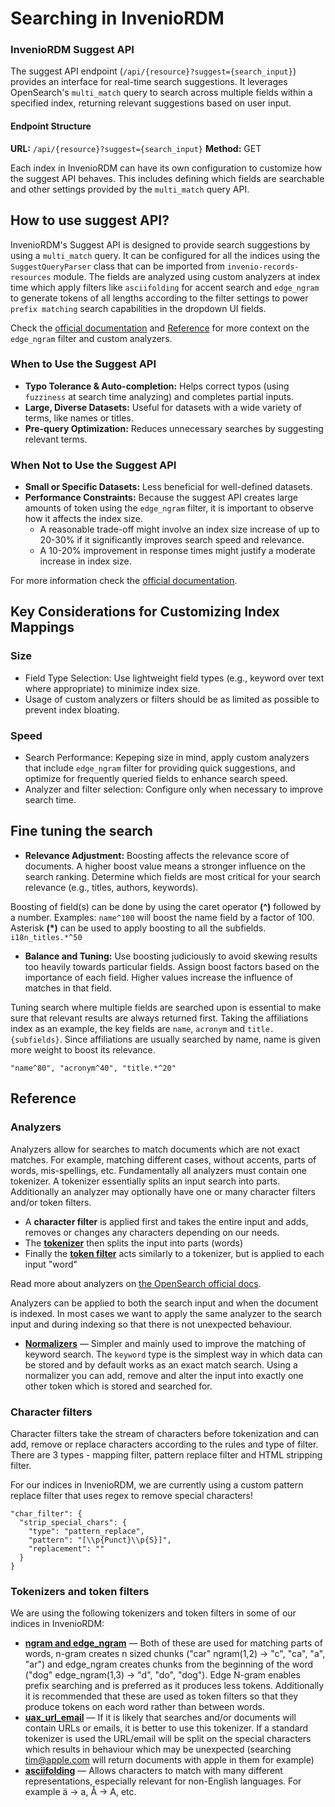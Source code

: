 # Searching in InvenioRDM

### InvenioRDM Suggest API

The suggest API endpoint (`/api/{resource}?suggest={search_input}`) provides an interface for real-time search suggestions. It leverages OpenSearch's `multi_match` query to search across multiple fields within a specified index, returning relevant suggestions based on user input.

#### Endpoint Structure

**URL:** `/api/{resource}?suggest={search_input}`
**Method:** GET

Each index in InvenioRDM can have its own configuration to customize how the suggest API behaves. This includes defining which fields are searchable and other settings provided by the `multi_match` query API.

## How to use suggest API?

InvenioRDM's Suggest API is designed to provide search suggestions by using a `multi_match` query. It can be configured for all the indices using the `SuggestQueryParser` class that can be imported from `invenio-records-resources` module. The fields are analyzed using custom analyzers at index time which apply filters like `asciifolding` for accent search and `edge_ngram` to generate tokens of all lengths according to the filter settings to power `prefix matching` search capabilities in the dropdown UI fields.

Check the [official documentation](https://opensearch.org/docs/2.0/opensearch/ux/) and [Reference](#reference) for more context on the `edge_ngram` filter and custom analyzers.

### When to Use the Suggest API

- **Typo Tolerance & Auto-completion:** Helps correct typos (using `fuzziness` at search time analyzing) and completes partial inputs.
- **Large, Diverse Datasets:** Useful for datasets with a wide variety of terms, like names or titles.
- **Pre-query Optimization:** Reduces unnecessary searches by suggesting relevant terms.

### When Not to Use the Suggest API

- **Small or Specific Datasets:** Less beneficial for well-defined datasets.
- **Performance Constraints:** Because the suggest API creates large amounts of token using the `edge_ngram` filter, it is important to observe how it affects the index size.
  - A reasonable trade-off might involve an index size increase of up to 20-30% if it significantly improves search speed and relevance.
  - A 10-20% improvement in response times might justify a moderate increase in index size.

For more information check the [official documentation](https://www.elastic.co/guide/en/elasticsearch/reference/current/tune-for-disk-usage.html).

## Key Considerations for Customizing Index Mappings

### Size

- Field Type Selection: Use lightweight field types (e.g., keyword over text where appropriate) to minimize index size.
- Usage of custom analyzers or filters should be as limited as possible to prevent index bloating.

### Speed

- Search Performance: Kepeping size in mind, apply custom analyzers that include `edge_ngram` filter for providing quick suggestions, and optimize for frequently queried fields to enhance search speed.
- Analyzer and filter selection: Configure only when necessary to improve search time.

## Fine tuning the search

- **Relevance Adjustment:** Boosting affects the relevance score of documents. A higher boost value means a stronger influence on the search ranking. Determine which fields are most critical for your search relevance (e.g., titles, authors, keywords).

Boosting of field(s) can be done by using the caret operator **(^)** followed by a number.
Examples: `name^100` will boost the name field by a factor of 100.
Asterisk **(\*)** can be used to apply boosting to all the subfields. `i18n_titles.*^50`

- **Balance and Tuning:** Use boosting judiciously to avoid skewing results too heavily towards particular fields. Assign boost factors based on the importance of each field. Higher values increase the influence of matches in that field.

Tuning search where multiple fields are searched upon is essential to make sure that relevant results are always returned first. Taking the affiliations index as an example, the key fields are `name`, `acronym` and `title.{subfields}`. Since affiliations are usually searched by name, name is given more weight to boost its relevance.

```
"name^80", "acronym^40", "title.*^20"
```

## Reference

### Analyzers

Analyzers allow for searches to match documents which are not exact matches. For example, matching different cases, without accents, parts of words, mis-spellings, etc. Fundamentally all analyzers must contain one tokenizer. A tokenizer essentially splits an input search into parts. Additionally an analyzer may optionally have one or many character filters and/or token filters.

- A **character filter** is applied first and takes the entire input and adds, removes or changes any characters depending on our needs.
- The [**tokenizer**](https://opensearch.org/docs/latest/analyzers/tokenizers/index/) then splits the input into parts (words)
- Finally the [**token filter**](https://opensearch.org/docs/latest/analyzers/token-filters/index/) acts similarly to a tokenizer, but is applied to each input "word"

Read more about analyzers on [the OpenSearch official docs](https://opensearch.org/docs/latest/analyzers/).

Analyzers can be applied to both the search input and when the document is indexed. In most cases we want to apply the same analyzer to the search input and during indexing so that there is not unexpected behaviour.

- [**Normalizers**](https://opensearch.org/docs/latest/analyzers/normalizers/) — Simpler and mainly used to improve the matching of keyword search. The `keyword` type is the simplest way in which data can be stored and by default works as an exact match search. Using a normalizer you can add, remove and alter the input into exactly one other token which is stored and searched for.

### Character filters

Character filters take the stream of characters before tokenization and can add, remove or replace characters according to the rules and type of filter. There are 3 types - mapping filter, pattern replace filter and HTML stripping filter.

For our indices in InvenioRDM, we are currently using a custom pattern replace filter that uses regex to remove special characters!

```
"char_filter": {
  "strip_special_chars": {
    "type": "pattern_replace",
    "pattern": "[\\p{Punct}\\p{S}]",
    "replacement": ""
  }
}
```

### Tokenizers and token filters

We are using the following tokenizers and token filters in some of our indices in InvenioRDM:

- **[ngram and edge_ngram](https://opensearch.org/docs/latest/analyzers/tokenizers/index/#partial-word-tokenizers)** — Both of these are used for matching parts of words, n-gram creates n sized chunks ("car" ngram(1,2) -> "c", "ca", "a", "ar") and edge_ngram creates chunks from the beginning of the word ("dog" edge_ngram(1,3) -> "d", "do", "dog"). Edge N-gram enables prefix searching and is preferred as it produces less tokens. Additionally it is recommended that these are used as token filters so that they produce tokens on each word rather than between words.
- **[uax_url_email](https://opensearch.org/docs/latest/analyzers/tokenizers/index/#word-tokenizers)** — If it is likely that searches and/or documents will contain URLs or emails, it is better to use this tokenizer. If a standard tokenizer is used the URL/email will be split on the special characters which results in behaviour which may be unexpected (searching tim@apple.com will return documents with apple in them for example)
- **[asciifolding](https://opensearch.org/docs/latest/analyzers/token-filters/index/)** — Allows characters to match with many different representations, especially relevant for non-English languages. For example ä -> a, Å -> A, etc.
